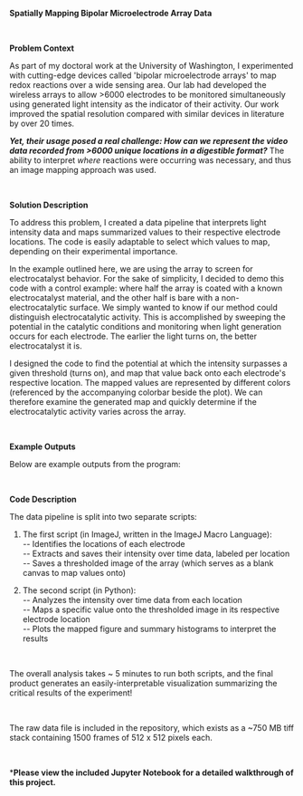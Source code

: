 **Spatially Mapping Bipolar Microelectrode Array Data**

<br>

**Problem Context**


As part of my doctoral work at the University of Washington, I experimented with cutting-edge devices called 'bipolar microelectrode arrays' to map redox reactions over a wide sensing area. Our lab had developed the wireless arrays to allow >6000 electrodes to be monitored simultaneously using generated light intensity as the indicator of their activity. Our work improved the spatial resolution compared with similar devices in literature by over 20 times. 


_**Yet, their usage posed a real challenge: How can we represent the video data recorded from >6000 unique locations in a digestible format?**_ The ability to interpret _where_ reactions were occurring was necessary, and thus an image mapping approach was used. 

<br>

**Solution Description**


To address this problem, I created a data pipeline that interprets light intensity data and maps summarized values to their respective electrode locations. The code is easily adaptable to select which values to map, depending on their experimental importance. 

In the example outlined here, we are using the array to screen for electrocatalyst behavior. For the sake of simplicity, I decided to demo this code with a control example: where half the array is coated with a known electrocatalyst material, and the other half is bare with a non-electrocatalytic surface. We simply wanted to know if our method could distinguish electrocatalytic activity. This is accomplished by sweeping the potential in the catalytic conditions and monitoring when light generation occurs for each electrode. The earlier the light turns on, the better electrocatalyst it is. 


I designed the code to find the potential at which the intensity surpasses a given threshold (turns on), and map that value back onto each electrode's respective location. The mapped values are represented by different colors (referenced by the accompanying colorbar beside the plot). We can therefore examine the generated map and quickly determine if the electrocatalytic activity varies across the array.

<br>

**Example Outputs**



Below are example outputs from the program:
<Brightfield of Array>
<Blank thresholded Image>
<Labeled ROIs of Thresholded Image>
<Mapped Thresholded Image>
<histogram mV result> 
  
 <br>
 
 **Code Description**
 
 

The data pipeline is split into two separate scripts: 

1. The first script (in ImageJ, written in the ImageJ Macro Language): <br>
 -- Identifies the locations of each electrode <br>
 -- Extracts and saves their intensity over time data, labeled per location <br>
 -- Saves a thresholded image of the array (which serves as a blank canvas to map values onto) <br>

2. The second script (in Python): <br>
 -- Analyzes the intensity over time data from each location <br>
 -- Maps a specific value onto the thresholded image in its respective electrode location <br>
 -- Plots the mapped figure and summary histograms to interpret the results <br>

<br>

The overall analysis takes ~ 5 minutes to run both scripts, and the final product generates an easily-interpretable visualization summarizing the critical results of the experiment!

<br>

The raw data file is included in the repository, which exists as a ~750 MB tiff stack containing 1500 frames of 512 x 512 pixels each.

<br> 


***Please view the included Jupyter Notebook for a detailed walkthrough of this project.**

